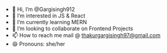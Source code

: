 - 👋 Hi, I’m @Gargisingh912
- 👀 I’m interested in JS & React
- 🌱 I’m currently learning MERN
- 💞️ I’m looking to collaborate on Frontend Projects
- 📫 How to reach me mail @ thakurgargisingh97@gmail.com
- 😄 Pronouns: she/her

<!---
Gargisingh912/Gargisingh912 is a ✨ special ✨ repository because its `README.md` (this file) appears on your GitHub profile.
You can click the Preview link to take a look at your changes.
--->
